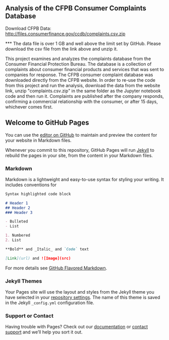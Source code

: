## Analysis of the CFPB Consumer Complaints Database

Download CFPB Data: http://files.consumerfinance.gov/ccdb/complaints.csv.zip

*** The data file is over 1 GB and well above the limit set by GitHub. Please download the csv file from the link above and unzip it.

This project examines and analyzes the complaints database from the Consumer Financial Protection Bureau. The database is a collection of complaints about consumer financial products and services that was sent to companies for response. The CFPB consumer complaint database was downloaded directly from the CFPB website. In order to re-use the code from this project and run the analysis, download the data from the website link, unzip "complaints.csv.zip" in the same folder as the Jupyter notebook code and then run it. Complaints are published after the company responds, confirming a commercial relationship with the consumer, or after 15 days, whichever comes first.



## Welcome to GitHub Pages

You can use the [editor on GitHub](https://github.com/dz777/dz777.github.io/edit/main/README.md) to maintain and preview the content for your website in Markdown files.

Whenever you commit to this repository, GitHub Pages will run [Jekyll](https://jekyllrb.com/) to rebuild the pages in your site, from the content in your Markdown files.

### Markdown

Markdown is a lightweight and easy-to-use syntax for styling your writing. It includes conventions for

```markdown
Syntax highlighted code block

# Header 1
## Header 2
### Header 3

- Bulleted
- List

1. Numbered
2. List

**Bold** and _Italic_ and `Code` text

[Link](url) and ![Image](src)
```

For more details see [GitHub Flavored Markdown](https://guides.github.com/features/mastering-markdown/).

### Jekyll Themes

Your Pages site will use the layout and styles from the Jekyll theme you have selected in your [repository settings](https://github.com/dz777/dz777.github.io/settings). The name of this theme is saved in the Jekyll `_config.yml` configuration file.

### Support or Contact

Having trouble with Pages? Check out our [documentation](https://docs.github.com/categories/github-pages-basics/) or [contact support](https://github.com/contact) and we’ll help you sort it out.
